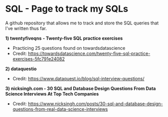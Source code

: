 # SQL - Page to track my SQLs

A github repository that allows me to track and store the SQL queries that I've written thus far.

**1) twentyfiveqns** **- Twenty-five SQL practice exercises**
- Practicing 25 questions found on towardsdatascience
- Credit: https://towardsdatascience.com/twenty-five-sql-practice-exercises-5fc791e24082

**2) dataquestio** 
- Credit: https://www.dataquest.io/blog/sql-interview-questions/


**3) nicksingh.com - 30 SQL and Database Design Questions From Data Science Interviews At Top Tech Companies**
- Credit: https://www.nicksingh.com/posts/30-sql-and-database-design-questions-from-real-data-science-interviews

